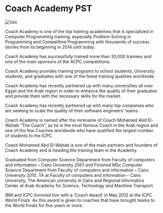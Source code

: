 # Coach Academy PST



![lolo](https://user-images.githubusercontent.com/76911827/236155065-8a0adbad-bb15-43b8-948e-5ae012562586.jpg)



Coach Academy is one of the top training academies that is specialized in Computer Programming training, especially Problem Solving in Programming and Competitive Programming with thousands of success stories from its beginning in 2014 until today.

Coach Academy has successfully trained more than 30,000 trainees and one of the main sponsors of the ACPC competitions.

Coach Academy provides training programs to school students, University students, and graduates with one of the finest training qualities worldwide.

Coach Academy has recently partnered up with many universities all over Egypt and the Arab region in order to enhance the quality of their graduates and provide them with the necessary skills for the market.

Coach Academy has recently partnered up with many top companies who are seeking to scale the quality of their software engineers' teams.

Coach Academy is named after the nickname of Coach Mohamed Abd El-Wahab “The Coach”, as he is the most famous Coach in the Arab region and one of the few Coaches worldwide who have qualified the largest number of students to the ICPC.

Coach Mohamed Abd El-Wahab is one of the main partners and founders of Coach Academy and is heading the training team in the Academy.

Graduated from Computer Science Department from Faculty of computers and information – Cairo University 2001 and Finished MSc Computer Science Department from Faculty of computers and information – Cairo University 2010. TA at Faculty of computers and information – Cairo University, The American university in Cairo and Regional Informatics Center at Arab Academy for Science, Technology and Maritime Transport.

IBM and ICPC honored him with a ‘Coach Award’ in May 2012 at the ICPC World Finals. As this award is given to coaches that have brought teams to the World Finals for five years or more.
